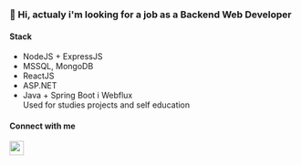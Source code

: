 ### 👋 Hi, actualy i'm looking for a job as a Backend Web Developer

#### Stack  
- NodeJS + ExpressJS
- MSSQL, MongoDB
- ReactJS
- ASP.NET
- Java + Spring Boot i Webflux  
Used for studies projects and self education

#### Connect with me
<p left="center">
<a href="https://www.linkedin.com/in/pawe%C5%82-grabowski-a06b62189/">
  <img src="https://img.shields.io/badge/linkedin-%230077B5.svg?&style=for-the-badge&logo=linkedin&logoColor=white" height=25>
